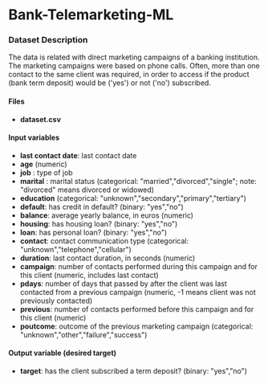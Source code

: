 # Bank-Telemarketing-ML

### Dataset Description
The data is related with direct marketing campaigns of a banking institution. The marketing campaigns were based on phone calls. Often, more than one contact to the same client was required, in order to access if the product (bank term deposit) would be ('yes') or not ('no') subscribed.

#### Files
- **dataset.csv**

#### Input variables
- **last contact date**: last contact date
- **age** (numeric)
- **job** : type of job
- **marital** : marital status (categorical: "married","divorced","single"; note: "divorced" means divorced or widowed)
- **education** (categorical: "unknown","secondary","primary","tertiary")
- **default**: has credit in default? (binary: "yes","no")
- **balance**: average yearly balance, in euros (numeric)
- **housing**: has housing loan? (binary: "yes","no")
- **loan**: has personal loan? (binary: "yes","no")
- **contact**: contact communication type (categorical: "unknown","telephone","cellular")
- **duration**: last contact duration, in seconds (numeric)
- **campaign**: number of contacts performed during this campaign and for this client (numeric, includes last contact)
- **pdays**: number of days that passed by after the client was last contacted from a previous campaign (numeric, -1 means client was not previously contacted)
- **previous**: number of contacts performed before this campaign and for this client (numeric)
- **poutcome**: outcome of the previous marketing campaign (categorical: "unknown","other","failure","success")

#### Output variable (desired target)
- **target**: has the client subscribed a term deposit? (binary: "yes","no")
